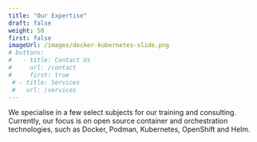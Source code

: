 ```yaml
---
title: "Our Expertise"
draft: false
weight: 50
first: false
imageUrl: /images/docker-kubernetes-slide.png
# buttons:
#   - title: Contact Us
#     url: /contact
#     first: true
 # - title: Services
 #   url: /services
---
```

We specialise in a few select subjects for our training and consulting. Currently, our focus is on open source container and orchestration technologies, such as Docker, Podman, Kubernetes, OpenShift and Helm.